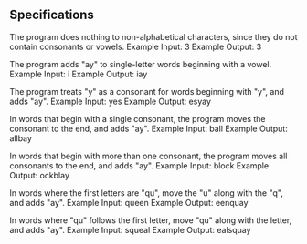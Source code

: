 ## Specifications

The program does nothing to non-alphabetical characters, since they do not contain consonants or vowels.
Example Input: 3
Example Output: 3

The program adds "ay" to single-letter words beginning with a vowel.
Example Input: i
Example Output: iay

The program treats "y" as a consonant for words beginning with "y", and adds "ay".
Example Input: yes
Example Output: esyay

In words that begin with a single consonant, the program moves the consonant to the end, and adds "ay".
Example Input: ball
Example Output: allbay

In words that begin with more than one consonant, the program moves all consonants to the end, and adds "ay".
Example Input: block
Example Output: ockblay

In words where the first letters are "qu", move the "u" along with the "q", and adds "ay".
Example Input: queen
Example Output: eenquay

In words where "qu" follows the first letter, move "qu" along with the letter, and adds "ay".
Example Input: squeal
Example Output: ealsquay

